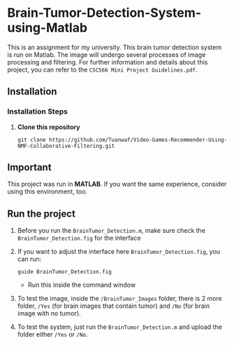 # Brain-Tumor-Detection-System-using-Matlab

This is an assignment for my university. This brain tumor detection system is run on Matlab. The image will undergo several processes of image processing and filtering. For further information and details about this project, you can refer to the ```CSC566 Mini Project Guidelines.pdf```.

## Installation  

### Installation Steps  

1. **Clone this repository**
   
   ```
   git clone https://github.com/Tuanwaf/Video-Games-Recommender-Using-NMF-Collaborative-Filtering.git
   ```

## Important

This project was run in **MATLAB**. If you want the same experience, consider using this environment, too.

## Run the project

1. Before you run the ```BrainTumor_Detection.m```, make sure check the ```BrainTumor_Detection.fig``` for the interface
2. If you want to adjust the interface here ```BrainTumor_Detection.fig```, you can run:
   
   ```
   guide BrainTumor_Detection.fig
   ```
   - Run this inside the command window
     
4. To test the image, inside the ```/BrainTumor_Images``` folder, there is 2 more folder, ```/Yes``` (for brain images that contain tumor) and ```/No``` (for brain image with no tumor).
5. To test the system, just run the ```BrainTumor_Detection.m``` and upload the folder either ```/Yes``` or ```/No```.
